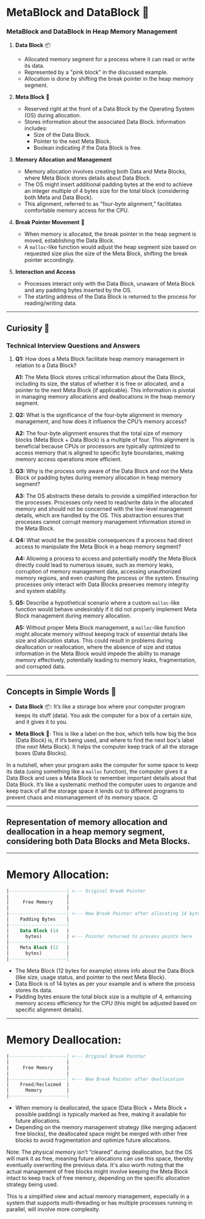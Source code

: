 # MetaBlock and DataBlock 📘

### MetaBlock and DataBlock in Heap Memory Management

1. **Data Block** 📦
   - Allocated memory segment for a process where it can read or write its data.
   - Represented by a "pink block" in the discussed example.
   - Allocation is done by shifting the break pointer in the heap memory segment.
   
2. **Meta Block** 📘
   - Reserved right at the front of a Data Block by the Operating System (OS) during allocation.
   - Stores information about the associated Data Block. Information includes:
     - Size of the Data Block.
     - Pointer to the next Meta Block.
     - Boolean indicating if the Data Block is free.
   
3. **Memory Allocation and Management**
   - Memory allocation involves creating both Data and Meta Blocks, where Meta Block stores details about Data Block.
   - The OS might insert additional padding bytes at the end to achieve an integer multiple of 4 bytes size for the total block (considering both Meta and Data Block).
   - This alignment, referred to as "four-byte alignment," facilitates comfortable memory access for the CPU.

4. **Break Pointer Movement** 🏹
   - When memory is allocated, the break pointer in the heap segment is moved, establishing the Data Block.
   - A `malloc`-like function would adjust the heap segment size based on requested size plus the size of the Meta Block, shifting the break pointer accordingly.

5. **Interaction and Access**
   - Processes interact only with the Data Block, unaware of Meta Block and any padding bytes inserted by the OS.
   - The starting address of the Data Block is returned to the process for reading/writing data.

---

## Curiosity 🤔

### Technical Interview Questions and Answers

1. **Q1:** How does a Meta Block facilitate heap memory management in relation to a Data Block?
   
   **A1:** The Meta Block stores critical information about the Data Block, including its size, the status of whether it is free or allocated, and a pointer to the next Meta Block (if applicable). This information is pivotal in managing memory allocations and deallocations in the heap memory segment.

2. **Q2:** What is the significance of the four-byte alignment in memory management, and how does it influence the CPU’s memory access?
   
   **A2:** The four-byte alignment ensures that the total size of memory blocks (Meta Block + Data Block) is a multiple of four. This alignment is beneficial because CPUs or processors are typically optimized to access memory that is aligned to specific byte boundaries, making memory access operations more efficient.

3. **Q3:** Why is the process only aware of the Data Block and not the Meta Block or padding bytes during memory allocation in heap memory segment?
   
   **A3:** The OS abstracts these details to provide a simplified interaction for the processes. Processes only need to read/write data in the allocated memory and should not be concerned with the low-level management details, which are handled by the OS. This abstraction ensures that processes cannot corrupt memory management information stored in the Meta Block.

4. **Q4:** What would be the possible consequences if a process had direct access to manipulate the Meta Block in a heap memory segment?
   
   **A4:** Allowing a process to access and potentially modify the Meta Block directly could lead to numerous issues, such as memory leaks, corruption of memory management data, accessing unauthorized memory regions, and even crashing the process or the system. Ensuring processes only interact with Data Blocks preserves memory integrity and system stability.

5. **Q5:** Describe a hypothetical scenario where a custom `malloc`-like function would behave undesirably if it did not properly implement Meta Block management during memory allocation.

   **A5:** Without proper Meta Block management, a `malloc`-like function might allocate memory without keeping track of essential details like size and allocation status. This could result in problems during deallocation or reallocation, where the absence of size and status information in the Meta Block would impede the ability to manage memory effectively, potentially leading to memory leaks, fragmentation, and corrupted data.

---

## Concepts in Simple Words 🧠

- **Data Block** 📦: It’s like a storage box where your computer program keeps its stuff (data). You ask the computer for a box of a certain size, and it gives it to you.
  
- **Meta Block** 📘: This is like a label on the box, which tells how big the box (Data Block) is, if it’s being used, and where to find the next box's label (the next Meta Block). It helps the computer keep track of all the storage boxes (Data Blocks).

In a nutshell, when your program asks the computer for some space to keep its data (using something like a `malloc` function), the computer gives it a Data Block and uses a Meta Block to remember important details about that Data Block. It’s like a systematic method the computer uses to organize and keep track of all the storage space it lends out to different programs to prevent chaos and mismanagement of its memory space. 😊

---
## Representation of memory allocation and deallocation in a heap memory segment, considering both Data Blocks and Meta Blocks.

----

# Memory Allocation:

```sql
|---------------------| <--- Original Break Pointer
|                     |
|     Free Memory     |
|                     |
|---------------------| <--- New Break Pointer after allocating 14 bytes + Meta Block (assumed 12 bytes)
|    Padding Bytes    | 
|---------------------|
|    Data Block (14   |
|      bytes)         | <--- Pointer returned to process points here
|---------------------|
|    Meta Block (12   |
|      bytes)         | 
|---------------------|
```

- The Meta Block (12 bytes for example) stores info about the Data Block (like size, usage status, and pointer to the next Meta Block).
- Data Block is of 14 bytes as per your example and is where the process stores its data.
- Padding bytes ensure the total block size is a multiple of 4, enhancing memory access efficiency for the CPU (this might be adjusted based on specific alignment details).

---

# Memory Deallocation:

```sql
|---------------------| <--- Original Break Pointer
|                     |
|     Free Memory     |
|                     |
|---------------------| <--- New Break Pointer after deallocation
|    Freed/Reclaimed  | 
|      Memory         |
|---------------------|
```
- When memory is deallocated, the space (Data Block + Meta Block + possible padding) is typically marked as free, making it available for future allocations.
- Depending on the memory management strategy (like merging adjacent free blocks), the deallocated space might be merged with other free blocks to avoid fragmentation and optimize future allocations.
   
Note: The physical memory isn’t “cleared” during deallocation, but the OS will mark it as free, meaning future allocations can use this space, thereby eventually overwriting the previous data. It's also worth noting that the actual management of free blocks might involve keeping the Meta Block intact to keep track of free memory, depending on the specific allocation strategy being used. 

This is a simplified view and actual memory management, especially in a system that supports multi-threading or has multiple processes running in parallel, will involve more complexity. 
